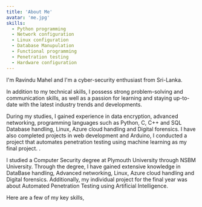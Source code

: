 ```yaml
---
title: 'About Me'
avatar: 'me.jpg'
skills:
  - Python programming
  - Network configuration 
  - Linux configuration
  - Database Manupulation
  - Functional programming
  - Penetration testing
  - Hardware configuration
---
```


I'm Ravindu Mahel and I'm a cyber-security enthusiast from Sri-Lanka.

In addition to my technical skills, I possess strong problem-solving and communication skills, as well as a passion for learning and staying up-to-date with the latest industry trends and developments. 

During my studies, I gained experience in data encryption, advanced networking, programming languages such as Python, C, C++ and SQL Database handling, Linux, Azure cloud handling and Digital forensics. I have also completed projects in web development and Arduino, I conducted a project that automates penetration testing using machine learning as my final project. .

I studied a Computer Security degree at Plymouth University through NSBM University. Through the degree, I have gained extensive knowledge in DataBase handling, Advanced networking, Linux, Azure cloud handling and Digital forensics. Additionally, my individual project for the final year was about Automated Penetration Testing using Artificial Intelligence.

Here are a few of my key skills,
